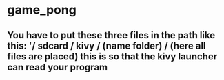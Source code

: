 # game_pong
<h2>You have to put these three files in the path like this: '/ sdcard / kivy / (name folder) / (here all files are placed) this is so that the kivy launcher can read your program</h2>
